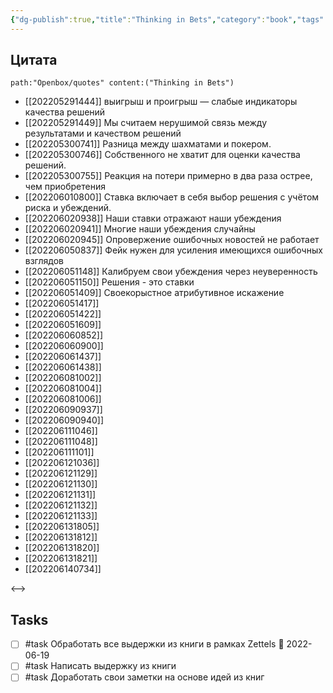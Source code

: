 ```yaml
---
{"dg-publish":true,"title":"Thinking in Bets","category":"book","tags":["books/inbox"],"rating":3,"date":"2022-06-04T10:14:53+03:00","modified_at":"2022-06-14T08:59:02+03:00","permalink":"/refs/thinking-in-bets/","dgHomeLink":false,"dgPassFrontmatter":true}
---
```






## Цитата

```expander
path:"Openbox/quotes" content:("Thinking in Bets")
```
 
- [[202205291444]] выигрыш и проигрыш — слабые индикаторы качества решений
- [[202205291449]] Мы считаем нерушимой связь между результатами и качеством решений
- [[202205300741]] Разница между шахматами и покером.
- [[202205300746]] Собственного не хватит для оценки качества решений.
- [[202205300755]] Реакция на потери примерно в два раза острее, чем приобретения
- [[202206010800]] Ставка включает в себя выбор решения с учётом риска и убеждений.
- [[202206020938]] Наши ставки отражают наши убеждения
- [[202206020941]] Многие наши убеждения случайны
- [[202206020945]] Опровержение ошибочных новостей не работает
- [[202206050837]] Фейк нужен для усиления имеющихся ошибочных взглядов
- [[202206051148]] Калибруем свои убеждения через неуверенность
- [[202206051150]] Решения - это ставки
- [[202206051409]] Своекорыстное атрибутивное искажение
- [[202206051417]] 
- [[202206051422]] 
- [[202206051609]] 
- [[202206060852]] 
- [[202206060900]] 
- [[202206061437]] 
- [[202206061438]] 
- [[202206081002]] 
- [[202206081004]] 
- [[202206081006]] 
- [[202206090937]] 
- [[202206090940]] 
- [[202206111046]] 
- [[202206111048]] 
- [[202206111101]] 
- [[202206121036]] 
- [[202206121129]] 
- [[202206121130]] 
- [[202206121131]] 
- [[202206121132]] 
- [[202206121133]] 
- [[202206131805]] 
- [[202206131812]] 
- [[202206131820]] 
- [[202206131821]] 
- [[202206140734]] 
 
<-->

## Tasks

- [ ] #task Обработать все выдержки из книги в рамках Zettels 📅 2022-06-19
- [ ] #task Написать выдержку из книги
- [ ] #task Доработать свои заметки на основе идей из книг
